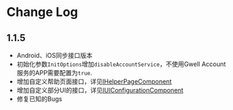 # Change Log

## 1.1.5
- Android、iOS同步接口版本
- 初始化参数`InitOptions`增加`disableAccountService`，不使用Gwell Account服务的APP需要配置为`true`.
- 增加自定义帮助页面接口，详见[IHelperPageComponent](https://reoqoo.github.io/gwiotapi/api/-g-w-io-t-api/com.gw.gwiotapi.components.cross_platform/-i-helper-page-component/index.html)
- 增加自定义部分UI的接口，详见[IUIConfigurationComponent](https://reoqoo.github.io/gwiotapi/api/-g-w-io-t-api/com.gw.gwiotapi.components.sub/-i-u-i-configuration-component/index.html)
- 修复已知的Bugs